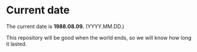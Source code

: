 # Current date

The current date is **1988.08.09.** (YYYY.MM.DD.)

This repository will be good when the world ends, so we will know how long it lasted.